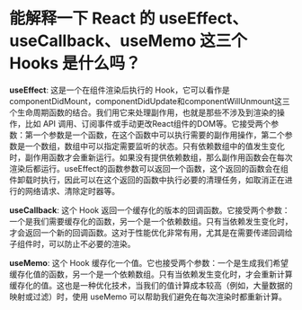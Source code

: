# 能解释一下 React 的 useEffect、useCallback、useMemo 这三个 Hooks 是什么吗？

**useEffect**: 这是一个在组件渲染后执行的 Hook，它可以看作是componentDidMount，componentDidUpdate和componentWillUnmount这三个生命周期函数的结合。我们用它来处理副作用，也就是那些不涉及到渲染的操作，比如 API 调用、订阅事件或手动更改React组件的DOM等。它接受两个参数：第一个参数是一个函数，在这个函数中可以执行需要的副作用操作，第二个参数是一个数组，数组中可以指定需要监听的状态。只有依赖数组中的值发生变化时，副作用函数才会重新运行。如果没有提供依赖数组，那么副作用函数会在每次渲染后都运行。useEffect的函数参数可以返回一个函数，这个返回的函数会在组件卸载时执行，因此可以在这个返回的函数中执行必要的清理任务，如取消正在进行的网络请求、清除定时器等。

**useCallback**: 这个 Hook 返回一个缓存化的版本的回调函数。它接受两个参数：一个是我们需要缓存化的函数，另一个是一个依赖数组。只有当依赖发生变化时，才会返回一个新的回调函数。这对于性能优化非常有用，尤其是在需要传递回调给子组件时，可以防止不必要的渲染。

**useMemo**: 这个 Hook 缓存化一个值。它也接受两个参数：一个是生成我们希望缓存化值的函数，另一个是一个依赖数组。只有当依赖发生变化时，才会重新计算缓存化的值。这也是一种优化技术，当我们的值计算成本较高（例如，大量数据的映射或过滤）时，使用 useMemo 可以帮助我们避免在每次渲染时都重新计算。

